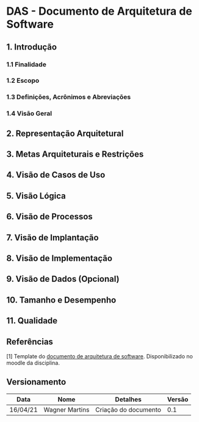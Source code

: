 # DAS - Documento de Arquitetura de Software

## 1. Introdução

### 1.1 Finalidade

### 1.2 Escopo

### 1.3 Definições, Acrônimos e Abreviações

### 1.4 Visão Geral

## 2. Representação Arquitetural

## 3. Metas Arquiteturais e Restrições

## 4. Visão de Casos de Uso

## 5. Visão Lógica

## 6. Visão de Processos

## 7. Visão de Implantação

## 8. Visão de Implementação

## 9. Visão de Dados (Opcional)

## 10. Tamanho e Desempenho

## 11. Qualidade

## Referências

[1] Template do [documento de arquitetura de software](https://github.com/UnBArqDsw2020-2/2020.2_G2_Encare/files/6305164/Software.Architecture.Document.pdf). Disponibilizado no moodle da disciplina.

## Versionamento

|Data|Nome|Detalhes|Versão|
|----|---|---|---|
| 16/04/21 | Wagner Martins | Criação do documento | 0.1 |
